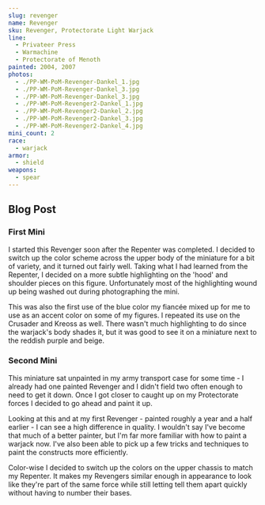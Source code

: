 ```yaml
---
slug: revenger
name: Revenger
sku: Revenger, Protectorate Light Warjack
line:
  - Privateer Press
  - Warmachine
  - Protectorate of Menoth
painted: 2004, 2007
photos:
  - ./PP-WM-PoM-Revenger-Dankel_1.jpg
  - ./PP-WM-PoM-Revenger-Dankel_3.jpg
  - ./PP-WM-PoM-Revenger-Dankel_3.jpg
  - ./PP-WM-PoM-Revenger2-Dankel_1.jpg
  - ./PP-WM-PoM-Revenger2-Dankel_2.jpg
  - ./PP-WM-PoM-Revenger2-Dankel_3.jpg
  - ./PP-WM-PoM-Revenger2-Dankel_4.jpg
mini_count: 2
race:
  - warjack
armor:
  - shield
weapons:
  - spear
---
```


## Blog Post

### First Mini

I started this Revenger soon after the Repenter was completed. I decided to switch up the color scheme across the upper body of the miniature for a bit of variety, and it turned out fairly well. Taking what I had learned from the Repenter, I decided on a more subtle highlighting on the 'hood' and shoulder pieces on this figure. Unfortunately most of the highlighting wound up being washed out during photographing the mini.

This was also the first use of the blue color my fiancée mixed up for me to use as an accent color on some of my figures. I repeated its use on the Crusader and Kreoss as well. There wasn't much highlighting to do since the warjack's body shades it, but it was good to see it on a miniature next to the reddish purple and beige.

### Second Mini

This miniature sat unpainted in my army transport case for some time - I already had one painted Revenger and I didn't field two often enough to need to get it down. Once I got closer to caught up on my Protectorate forces I decided to go ahead and paint it up.

Looking at this and at my first Revenger - painted roughly a year and a half earlier - I can see a high difference in quality. I wouldn't say I've become that much of a better painter, but I'm far more familiar with how to paint a warjack now. I've also been able to pick up a few tricks and techniques to paint the constructs more efficiently.

Color-wise I decided to switch up the colors on the upper chassis to match my Repenter. It makes my Revengers similar enough in appearance to look like they're part of the same force while still letting tell them apart quickly without having to number their bases.
